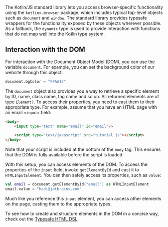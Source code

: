 [//]: # (title: 浏览器与 DOM API)

The Kotlin/JS standard library lets you access browser-specific functionality using the `kotlinx.browser` package,
which includes typical top-level objects such as `document` and `window`. The standard library provides typesafe wrappers
for the functionality exposed by these objects wherever possible. As a fallback, the `dynamic` type is used to provide
interaction with functions that do not map well into the Kotlin type system.

## Interaction with the DOM

For interaction with the Document Object Model (DOM), you can use the variable `document`. For example, you can set the
background color of our website through this object:

```kotlin
document.bgColor = "FFAA12" 
```

The `document` object also provides you a way to retrieve a specific element by ID, name, class name, tag name and so on.
All returned elements are of type `Element?`. To access their properties, you need to cast them to their appropriate type.
For example, assume that you have an HTML page with an email `<input>` field:

```html
<body>
    <input type="text" name="email" id="email"/>

    <script type="text/javascript" src="tutorial.js"></script>
</body>
```

Note that your script is included at the bottom of the ``body`` tag. This ensures that the DOM is fully available before
the script is loaded.

With this setup, you can access elements of the DOM. To access the properties of the `input` field, invoke `getElementById`
and cast it to `HTMLInputElement`. You can then safely access its properties, such as `value`:

```kotlin
val email = document.getElementById("email") as HTMLInputElement
email.value = "hadi@jetbrains.com"
```

Much like you reference this `input` element, you can access other elements on the page, casting them to the appropriate
types.

To see how to create and structure elements in the DOM in a concise way, check out the [Typesafe HTML DSL](typesafe-html-dsl.md).